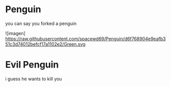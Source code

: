 # Penguin
you can say you forked a penguin

![imagen] https://raw.githubusercontent.com/spacewd69/Penguin/d6f768904e9eafb351c3d74012befcf17a1102e2/Green.svg
# Evil Penguin
i guess he wants to kill you
